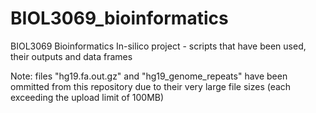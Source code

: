# BIOL3069_bioinformatics
BIOL3069 Bioinformatics In-silico project - scripts that have been used, their outputs and data frames

Note: files "hg19.fa.out.gz" and "hg19_genome_repeats" have been ommitted from this repository
due to their very large file sizes (each exceeding the upload limit of 100MB)
